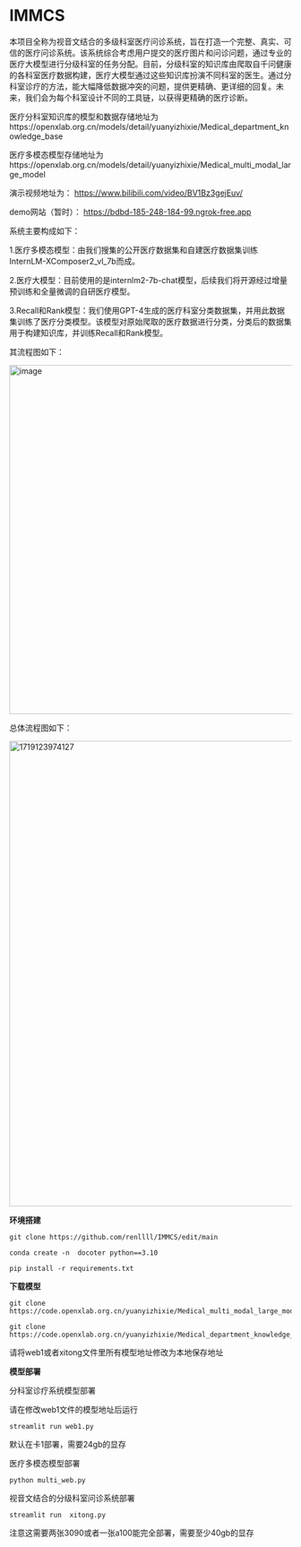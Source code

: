 # IMMCS
本项目全称为视音文结合的多级科室医疗问诊系统，旨在打造一个完整、真实、可信的医疗问诊系统。该系统综合考虑用户提交的医疗图片和问诊问题，通过专业的医疗大模型进行分级科室的任务分配。目前，分级科室的知识库由爬取自千问健康的各科室医疗数据构建，医疗大模型通过这些知识库扮演不同科室的医生。通过分科室诊疗的方法，能大幅降低数据冲突的问题，提供更精确、更详细的回复。未来，我们会为每个科室设计不同的工具链，以获得更精确的医疗诊断。

医疗分科室知识库的模型和数据存储地址为https://openxlab.org.cn/models/detail/yuanyizhixie/Medical_department_knowledge_base

医疗多模态模型存储地址为https://openxlab.org.cn/models/detail/yuanyizhixie/Medical_multi_modal_large_model

演示视频地址为： https://www.bilibili.com/video/BV1Bz3gejEuv/

demo网站（暂时）： https://bdbd-185-248-184-99.ngrok-free.app

系统主要构成如下：

1.医疗多模态模型：由我们搜集的公开医疗数据集和自建医疗数据集训练InternLM-XComposer2_vl_7b而成。

2.医疗大模型：目前使用的是internlm2-7b-chat模型，后续我们将开源经过增量预训练和全量微调的自研医疗模型。

3.Recall和Rank模型：我们使用GPT-4生成的医疗科室分类数据集，并用此数据集训练了医疗分类模型。该模型对原始爬取的医疗数据进行分类，分类后的数据集用于构建知识库，并训练Recall和Rank模型。


其流程图如下：


<img width="623" alt="image" src="https://github.com/renllll/IMMCS/assets/103827697/ff050c80-ad5b-40b8-a318-7cd4d1185b72">





总体流程图如下：




<img width="831" alt="1719123974127" src="https://github.com/renllll/IMMCS/assets/103827697/42a83d57-045e-424a-8671-32e303432aef">




**环境搭建**
```
git clone https://github.com/renllll/IMMCS/edit/main

conda create -n  docoter python==3.10

pip install -r requirements.txt
```
**下载模型**
```
git clone https://code.openxlab.org.cn/yuanyizhixie/Medical_multi_modal_large_model.git

git clone https://code.openxlab.org.cn/yuanyizhixie/Medical_department_knowledge_base.git
```
请将web1或者xitong文件里所有模型地址修改为本地保存地址


**模型部署**

分科室诊疗系统模型部署

请在修改web1文件的模型地址后运行
```
streamlit run web1.py
```
默认在卡1部署，需要24gb的显存

医疗多模态模型部署
```
python multi_web.py
```
视音文结合的分级科室问诊系统部署
```
streamlit run  xitong.py
```
注意这需要两张3090或者一张a100能完全部署，需要至少40gb的显存
